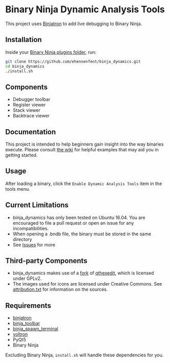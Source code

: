 # Binary Ninja Dynamic Analysis Tools

This project uses [Binjatron](https://github.com/snare/binjatron) to add live debugging to Binary Ninja.

## Installation
Inside your [Binary Ninja plugins folder](https://github.com/Vector35/binaryninja-api/tree/master/python/examples#loading-plugins), run:
```bash
git clone https://github.com/ehennenfent/binja_dynamics.git
cd binja_dynamics
./install.sh
```

## Components
* Debugger toolbar
* Register viewer
* Stack viewer
* Backtrace viewer

## Documentation
This project is intended to help beginners gain insight into the way binaries execute. Please consult [the wiki](https://github.com/ehennenfent/binja_dynamics/wiki) for helpful examples that may aid you in getting started.

## Usage
After loading a binary, click the `Enable Dynamic Analysis Tools` item in the tools menu.

## Current Limitations
* binja_dynamics has only been tested on Ubuntu 16.04. You are encouraged to file a pull request or open an issue for any incompatibilities.
* When opening a .bndb file, the binary must be stored in the same directory
* See [Issues](https://github.com/ehennenfent/binja_dynamics/issues) for more

## Third-party Components
* binja_dynamics makes use of a [fork](https://github.com/ehennenfent/hexview) of [qthexedit](https://github.com/csarn/qthexedit), which is licensed under GPLv2.
* The images used for icons are licensed under Creative Commons. See [attribution.txt](https://github.com/ehennenfent/binja_dynamics/blob/master/attribution.txt) for information on the sources.

## Requirements
* [binjatron](https://github.com/snare/binjatron)
* [binja_toolbar](https://github.com/ehennenfent/binja_toolbar)
* [binja_spawn_terminal](https://github.com/ehennenfent/binja_spawn_terminal.git)
* [voltron](https://github.com/snare/voltron)
* PyQt5
* Binary Ninja

Excluding Binary Ninja, `install.sh` will handle these dependencies for you.
